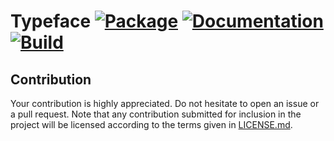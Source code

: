 # Typeface [![Package][package-img]][package-url] [![Documentation][documentation-img]][documentation-url] [![Build][build-img]][build-url]

## Contribution

Your contribution is highly appreciated. Do not hesitate to open an issue or a
pull request. Note that any contribution submitted for inclusion in the project
will be licensed according to the terms given in [LICENSE.md](LICENSE.md).

[build-img]: https://github.com/bodoni/typeface/workflows/build/badge.svg
[build-url]: https://github.com/bodoni/typeface/actions/workflows/build.yml
[documentation-img]: https://docs.rs/typeface/badge.svg
[documentation-url]: https://docs.rs/typeface
[package-img]: https://img.shields.io/crates/v/typeface.svg
[package-url]: https://crates.io/crates/typeface
